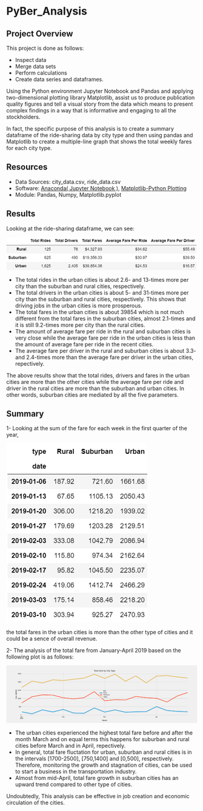 # PyBer_Analysis

## Project Overview
This project is done as follows: 
   - Inspect data
   - Merge data sets
   - Perform calculations
   - Create data series and dataframes.
   
 Using the Python environment Jupyter Notebook and Pandas and applying two-dimensional plotting library Matplotlib, assist us to produce publication quality figures
 and tell a visual story from the data which means to present complex findings in a way that is informative and engaging to all the stockholders. 
 
 In fact, the specific purpose of this analysis is to create a summary dataframe of the ride-sharing data by city type and then using pandas and Matplotlib to create 
 a multiple-line graph that shows the total weekly fares for each city type. 
   
  

## Resources
- Data Sources: city_data.csv, ride_data.csv
- Software: [Anaconda( Jupyter Notebook )](https://www.anaconda.com/products/individual), [Matplotlib-Python Plotting](https://matplotlib.org/) 
- Module: Pandas, Numpy, Matplotlib.pyplot

## Results
Looking at the ride-sharing dataframe, we can see:


![here](https://github.com/halmasieh/PyBer_Analysis/blob/main/ride_sharing_data.PNG)



   - The total rides in the urban cities is about 2.6- and 13-times more per city than the suburban and rural cities, respectively.
   - The total drivers in the urban cities is about 5- and 31-times more per city than the suburban and rural cities, respectively. This shows that driving jobs
   in the urban cities is more prosperous.
   - The total fares in the urban cities is about 39854 which is not much different from the total fares in the suburban cities, almost 2.1-times and it is still
   9.2-times more per city than the rural cities.
   - The amount of average fare per ride in the rural and suburban cities is very close while the average fare per ride in the urban cities is less than the 
   amount of average fare per ride in the recent cities.
   - The average fare per driver in the rural and suburban cities is about 3.3- and 2.4-times more than the average fare per driver in the urban cities, repectively.

The above results show that the total rides, drivers and fares in the urban cities are more than the other cities while the average fare per ride and driver in the rural 
cities are more than the suburban and urban cities. In other words, suburban cities are mediated by all the five parameters.

## Summary
1- Looking at the sum of the fare for each week in the first quarter of the year, 



![here](https://github.com/halmasieh/PyBer_Analysis/blob/main/sum_fare.PNG)



the total fares in the urban cities is more than the other type of cities and it could be a sence of overall revenue.

2- The analysis of the total fare from January-April 2019 based on the following plot is as follows:



![here](https://github.com/halmasieh/PyBer_Analysis/blob/main/PyBer_fare_summary.png)


   - The urban cities experienced the highest total fare before and after the month March and on equal terms this happens 
 for suburban and rural cities before March and in April, repectively. 
   - In general, total fare fluctation for urban, suburban and rural cities is in the intervals [1700-2500], [750,1400] and [0,500], respectively. Therefore, 
   monitoring the growth and stagnation of cities, can be used to start a business in the transportation industry.   
   - Almost from mid-April, total fare growth in suburban cities has an upward trend compared to other type of cities.
   
 
 Undoubtedly, This analysis can be effective in job creation and economic circulation of the cities.
